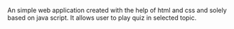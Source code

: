 An simple web application created with the help of html and css and solely based on java script.
It allows user to play quiz in selected topic.

